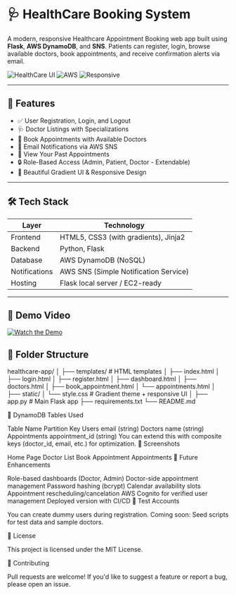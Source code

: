 # 🩺 HealthCare Booking System

A modern, responsive Healthcare Appointment Booking web app built using **Flask**, **AWS DynamoDB**, and **SNS**. Patients can register, login, browse available doctors, book appointments, and receive confirmation alerts via email.

![HealthCare UI](https://img.shields.io/badge/Flask-2.3-blue?logo=flask) ![AWS](https://img.shields.io/badge/AWS-DynamoDB%20%2F%20SNS-orange?logo=amazonaws) ![Responsive](https://img.shields.io/badge/UI-Responsive-green)

---

## 🌟 Features

- ✅ User Registration, Login, and Logout
- 🩺 Doctor Listings with Specializations
- 📅 Book Appointments with Available Doctors
- 📧 Email Notifications via AWS SNS
- 🧾 View Your Past Appointments
- 🔒 Role-Based Access (Admin, Patient, Doctor - Extendable)
- 💠 Beautiful Gradient UI & Responsive Design

---

## 🛠️ Tech Stack

| Layer         | Technology                  |
|---------------|------------------------------|
| Frontend      | HTML5, CSS3 (with gradients), Jinja2 |
| Backend       | Python, Flask                |
| Database      | AWS DynamoDB (NoSQL)         |
| Notifications | AWS SNS (Simple Notification Service) |
| Hosting       | Flask local server / EC2-ready |

---

## 🎥 Demo Video
[![Watch the Demo](assets/demo-thumbnail.png)](https://drive.google.com/file/d/1m0nCIB16Wc3wr9F4SOUdD6Tb099AiYop/view?usp=sharing)

## 📁 Folder Structure

healthcare-app/
│
├── templates/ # HTML templates
│ ├── index.html
│ ├── login.html
│ ├── register.html
│ ├── dashboard.html
│ ├── doctors.html
│ ├── book_appointment.html
│ └── appointments.html
│
├── static/
│ └── style.css # Gradient theme + responsive UI
│
├── app.py # Main Flask app
├── requirements.txt
└── README.md

🧾 DynamoDB Tables Used

Table Name	Partition Key
Users	email (string)
Doctors	name (string)
Appointments	appointment_id (string)
You can extend this with composite keys (doctor_id, email, etc.) for optimization.
📸 Screenshots

Home Page	Doctor List	Book Appointment	Appointments
📌 Future Enhancements

 Role-based dashboards (Doctor, Admin)
 Doctor-side appointment management
 Password hashing (bcrypt)
 Calendar availability slots
 Appointment rescheduling/cancelation
 AWS Cognito for verified user management
 Deployed version with CI/CD
🧪 Test Accounts

You can create dummy users during registration.
Coming soon: Seed scripts for test data and sample doctors.

📄 License

This project is licensed under the MIT License.

🙌 Contributing

Pull requests are welcome! If you'd like to suggest a feature or report a bug, please open an issue.
